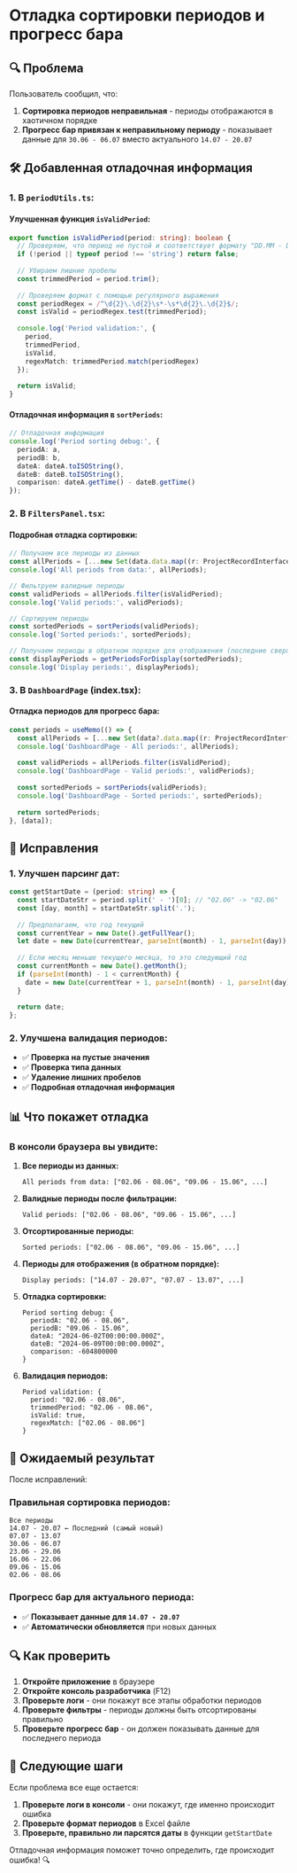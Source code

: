 # Отладка сортировки периодов и прогресс бара

## 🔍 Проблема

Пользователь сообщил, что:
1. **Сортировка периодов неправильная** - периоды отображаются в хаотичном порядке
2. **Прогресс бар привязан к неправильному периоду** - показывает данные для `30.06 - 06.07` вместо актуального `14.07 - 20.07`

## 🛠️ Добавленная отладочная информация

### 1. **В `periodUtils.ts`:**

#### **Улучшенная функция `isValidPeriod`:**
```typescript
export function isValidPeriod(period: string): boolean {
  // Проверяем, что период не пустой и соответствует формату "DD.MM - DD.MM"
  if (!period || typeof period !== 'string') return false;
  
  // Убираем лишние пробелы
  const trimmedPeriod = period.trim();
  
  // Проверяем формат с помощью регулярного выражения
  const periodRegex = /^\d{2}\.\d{2}\s*-\s*\d{2}\.\d{2}$/;
  const isValid = periodRegex.test(trimmedPeriod);
  
  console.log('Period validation:', {
    period,
    trimmedPeriod,
    isValid,
    regexMatch: trimmedPeriod.match(periodRegex)
  });
  
  return isValid;
}
```

#### **Отладочная информация в `sortPeriods`:**
```typescript
// Отладочная информация
console.log('Period sorting debug:', {
  periodA: a,
  periodB: b,
  dateA: dateA.toISOString(),
  dateB: dateB.toISOString(),
  comparison: dateA.getTime() - dateB.getTime()
});
```

### 2. **В `FiltersPanel.tsx`:**

#### **Подробная отладка сортировки:**
```typescript
// Получаем все периоды из данных
const allPeriods = [...new Set(data.data.map((r: ProjectRecordInterface) => r.period))];
console.log('All periods from data:', allPeriods);

// Фильтруем валидные периоды
const validPeriods = allPeriods.filter(isValidPeriod);
console.log('Valid periods:', validPeriods);

// Сортируем периоды
const sortedPeriods = sortPeriods(validPeriods);
console.log('Sorted periods:', sortedPeriods);

// Получаем периоды в обратном порядке для отображения (последние сверху)
const displayPeriods = getPeriodsForDisplay(sortedPeriods);
console.log('Display periods:', displayPeriods);
```

### 3. **В `DashboardPage` (index.tsx):**

#### **Отладка периодов для прогресс бара:**
```typescript
const periods = useMemo(() => {
  const allPeriods = [...new Set(data?.data.map((r: ProjectRecordInterface) => r.period) || [])];
  console.log('DashboardPage - All periods:', allPeriods);
  
  const validPeriods = allPeriods.filter(isValidPeriod);
  console.log('DashboardPage - Valid periods:', validPeriods);
  
  const sortedPeriods = sortPeriods(validPeriods);
  console.log('DashboardPage - Sorted periods:', sortedPeriods);
  
  return sortedPeriods;
}, [data]);
```

## 🔧 Исправления

### 1. **Улучшен парсинг дат:**
```typescript
const getStartDate = (period: string) => {
  const startDateStr = period.split(' - ')[0]; // "02.06" -> "02.06"
  const [day, month] = startDateStr.split('.');
  
  // Предполагаем, что год текущий
  const currentYear = new Date().getFullYear();
  let date = new Date(currentYear, parseInt(month) - 1, parseInt(day));
  
  // Если месяц меньше текущего месяца, то это следующий год
  const currentMonth = new Date().getMonth();
  if (parseInt(month) - 1 < currentMonth) {
    date = new Date(currentYear + 1, parseInt(month) - 1, parseInt(day));
  }
  
  return date;
};
```

### 2. **Улучшена валидация периодов:**
- ✅ **Проверка на пустые значения**
- ✅ **Проверка типа данных**
- ✅ **Удаление лишних пробелов**
- ✅ **Подробная отладочная информация**

## 📊 Что покажет отладка

### **В консоли браузера вы увидите:**

1. **Все периоды из данных:**
   ```
   All periods from data: ["02.06 - 08.06", "09.06 - 15.06", ...]
   ```

2. **Валидные периоды после фильтрации:**
   ```
   Valid periods: ["02.06 - 08.06", "09.06 - 15.06", ...]
   ```

3. **Отсортированные периоды:**
   ```
   Sorted periods: ["02.06 - 08.06", "09.06 - 15.06", ...]
   ```

4. **Периоды для отображения (в обратном порядке):**
   ```
   Display periods: ["14.07 - 20.07", "07.07 - 13.07", ...]
   ```

5. **Отладка сортировки:**
   ```
   Period sorting debug: {
     periodA: "02.06 - 08.06",
     periodB: "09.06 - 15.06",
     dateA: "2024-06-02T00:00:00.000Z",
     dateB: "2024-06-09T00:00:00.000Z",
     comparison: -604800000
   }
   ```

6. **Валидация периодов:**
   ```
   Period validation: {
     period: "02.06 - 08.06",
     trimmedPeriod: "02.06 - 08.06",
     isValid: true,
     regexMatch: ["02.06 - 08.06"]
   }
   ```

## 🎯 Ожидаемый результат

После исправлений:

### **Правильная сортировка периодов:**
```
Все периоды
14.07 - 20.07 ← Последний (самый новый)
07.07 - 13.07
30.06 - 06.07
23.06 - 29.06
16.06 - 22.06
09.06 - 15.06
02.06 - 08.06
```

### **Прогресс бар для актуального периода:**
- ✅ **Показывает данные для `14.07 - 20.07`**
- ✅ **Автоматически обновляется** при новых данных

## 🔍 Как проверить

1. **Откройте приложение** в браузере
2. **Откройте консоль разработчика** (F12)
3. **Проверьте логи** - они покажут все этапы обработки периодов
4. **Проверьте фильтры** - периоды должны быть отсортированы правильно
5. **Проверьте прогресс бар** - он должен показывать данные для последнего периода

## 🚀 Следующие шаги

Если проблема все еще остается:

1. **Проверьте логи в консоли** - они покажут, где именно происходит ошибка
2. **Проверьте формат периодов** в Excel файле
3. **Проверьте, правильно ли парсятся даты** в функции `getStartDate`

Отладочная информация поможет точно определить, где происходит ошибка! 🔍 